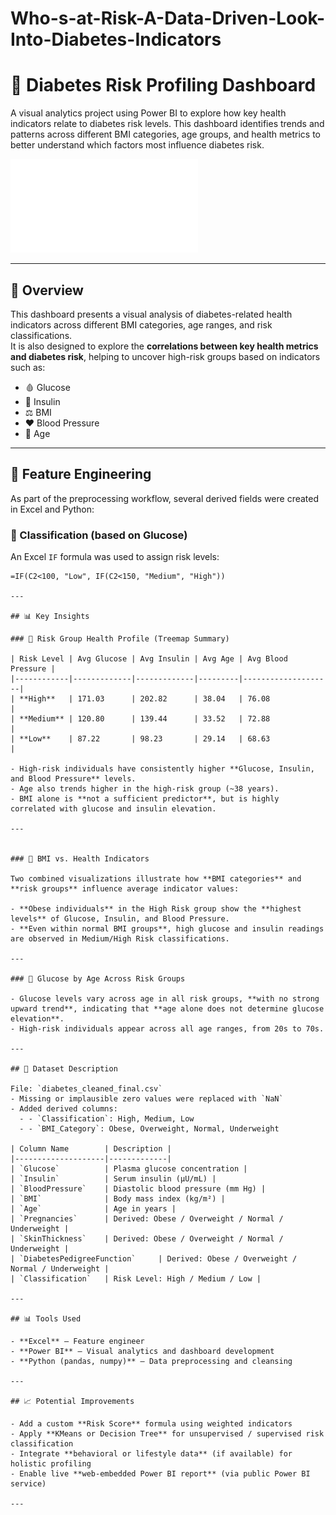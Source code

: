 # Who-s-at-Risk-A-Data-Driven-Look-Into-Diabetes-Indicators
# 🧠 Diabetes Risk Profiling Dashboard

A visual analytics project using Power BI to explore how key health indicators relate to diabetes risk levels. This dashboard identifies trends and patterns across different BMI categories, age groups, and health metrics to better understand which factors most influence diabetes risk.

![Dashboard Preview](Project02.pdf)

---

## 📌 Overview

This dashboard presents a visual analysis of diabetes-related health indicators across different BMI categories, age ranges, and risk classifications.  
It is also designed to explore the **correlations between key health metrics and diabetes risk**, helping to uncover high-risk groups based on indicators such as:

- 🩸 Glucose
- 💉 Insulin
- ⚖️ BMI
- ❤️ Blood Pressure
- 🧓 Age

---

## 🧪 Feature Engineering

As part of the preprocessing workflow, several derived fields were created in Excel and Python:

### 🔹 Classification (based on Glucose)

An Excel `IF` formula was used to assign risk levels:

```excel
=IF(C2<100, "Low", IF(C2<150, "Medium", "High"))

---

## 📊 Key Insights

### 📍 Risk Group Health Profile (Treemap Summary)

| Risk Level | Avg Glucose | Avg Insulin | Avg Age | Avg Blood Pressure |
|------------|-------------|-------------|---------|--------------------|
| **High**   | 171.03      | 202.82      | 38.04   | 76.08              |
| **Medium** | 120.80      | 139.44      | 33.52   | 72.88              |
| **Low**    | 87.22       | 98.23       | 29.14   | 68.63              |

- High-risk individuals have consistently higher **Glucose, Insulin, and Blood Pressure** levels.
- Age also trends higher in the high-risk group (~38 years).
- BMI alone is **not a sufficient predictor**, but is highly correlated with glucose and insulin elevation.

---


### 📍 BMI vs. Health Indicators

Two combined visualizations illustrate how **BMI categories** and **risk groups** influence average indicator values:

- **Obese individuals** in the High Risk group show the **highest levels** of Glucose, Insulin, and Blood Pressure.
- **Even within normal BMI groups**, high glucose and insulin readings are observed in Medium/High Risk classifications.

---

### 📍 Glucose by Age Across Risk Groups

- Glucose levels vary across age in all risk groups, **with no strong upward trend**, indicating that **age alone does not determine glucose elevation**.
- High-risk individuals appear across all age ranges, from 20s to 70s.

---

## 📁 Dataset Description

File: `diabetes_cleaned_final.csv`  
- Missing or implausible zero values were replaced with `NaN`
- Added derived columns:
  - - `Classification`: High, Medium, Low 
  - - `BMI_Category`: Obese, Overweight, Normal, Underweight

| Column Name        | Description |
|--------------------|-------------|
| `Glucose`          | Plasma glucose concentration |
| `Insulin`          | Serum insulin (μU/mL) |
| `BloodPressure`    | Diastolic blood pressure (mm Hg) |
| `BMI`              | Body mass index (kg/m²) |
| `Age`              | Age in years |
| `Pregnancies`      | Derived: Obese / Overweight / Normal / Underweight |
| `SkinThickness`    | Derived: Obese / Overweight / Normal / Underweight |
| `DiabetesPedigreeFunction`     | Derived: Obese / Overweight / Normal / Underweight |
| `Classification`   | Risk Level: High / Medium / Low |

---

## 📊 Tools Used

- **Excel** – Feature engineer
- **Power BI** – Visual analytics and dashboard development
- **Python (pandas, numpy)** – Data preprocessing and cleansing

---

## 📈 Potential Improvements

- Add a custom **Risk Score** formula using weighted indicators
- Apply **KMeans or Decision Tree** for unsupervised / supervised risk classification
- Integrate **behavioral or lifestyle data** (if available) for holistic profiling
- Enable live **web-embedded Power BI report** (via public Power BI service)

---

